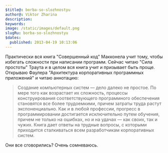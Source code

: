 ```yaml
---
$title@: borba-so-slozhnostyu
author@: Viktor Zharina
description: 
keywords: 
image: /static/images/default.png
slugRu: borba-so-slozhnostyu
$dates:
  published: 2013-04-19 10:13:06
---
```

Практически вся книга "Совершенный код" Макконела учит тому, чтобы избегать сложности при написании программ. Сейчас читаю "Сила простоты" Траута и в целом вся книга учит и призывает быть проще. Открываю Фаулера "Архитектура корпоративных программных приложений" и читаю аннотацию: 

<blockquote>Создание  компьютерных  систем  — дело  далеко  не  простое.  По  мере  того  как  возрастает  их  сложность,  процессы  конструирования  соответствующего  программного  обеспечения  становятся  все  более  трудоемкими,  причем  затраты  труда  растут  экспоненциально.  Как  и  в  любой  профессии,  прогресс  в  программировании  достигается  исключительно  путем  обучения,  причем  не  только  на  ошибках,  но  и  на  удачах  — как  своих,  так  и  чужих.  Книга  дает  ответы  на  трудные  вопросы,  с  которыми  приходится  сталкиваться  всем разработчикам  корпоративных  систем.</blockquote>

Они все сговорились? Очень сомневаюсь.